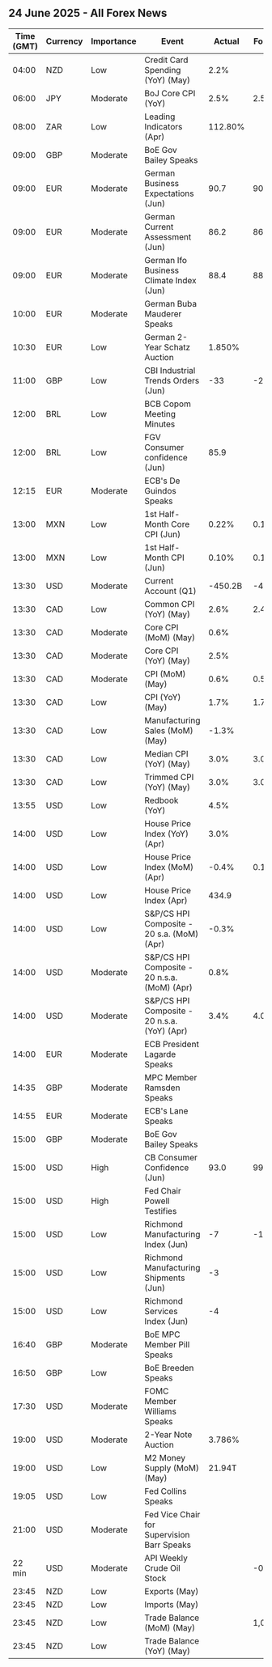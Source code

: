 ## 24 June 2025 - All Forex News

| Time (GMT) | Currency | Importance | Event | Actual | Forecast | Previous |
|------|----------|------------|-------|--------|----------|----------|
| 04:00 | NZD | Low | Credit Card Spending (YoY) (May) | 2.2% |  | 0.5% |
| 06:00 | JPY | Moderate | BoJ Core CPI (YoY) | 2.5% | 2.5% | 2.4% |
| 08:00 | ZAR | Low | Leading Indicators (Apr) | 112.80% |  | 113.16% |
| 09:00 | GBP | Moderate | BoE Gov Bailey Speaks |  |  |  |
| 09:00 | EUR | Moderate | German Business Expectations (Jun) | 90.7 | 90.0 | 89.0 |
| 09:00 | EUR | Moderate | German Current Assessment (Jun) | 86.2 | 86.5 | 86.1 |
| 09:00 | EUR | Moderate | German Ifo Business Climate Index (Jun) | 88.4 | 88.1 | 87.5 |
| 10:00 | EUR | Moderate | German Buba Mauderer Speaks |  |  |  |
| 10:30 | EUR | Low | German 2-Year Schatz Auction | 1.850% |  | 1.780% |
| 11:00 | GBP | Low | CBI Industrial Trends Orders (Jun) | -33 | -28 | -30 |
| 12:00 | BRL | Low | BCB Copom Meeting Minutes |  |  |  |
| 12:00 | BRL | Low | FGV Consumer confidence (Jun) | 85.9 |  | 86.7 |
| 12:15 | EUR | Moderate | ECB's De Guindos Speaks |  |  |  |
| 13:00 | MXN | Low | 1st Half-Month Core CPI (Jun) | 0.22% | 0.18% | 0.16% |
| 13:00 | MXN | Low | 1st Half-Month CPI (Jun) | 0.10% | 0.12% | 0.09% |
| 13:30 | USD | Moderate | Current Account (Q1) | -450.2B | -448.0B | -312.0B |
| 13:30 | CAD | Low | Common CPI (YoY) (May) | 2.6% | 2.4% | 2.5% |
| 13:30 | CAD | Moderate | Core CPI (MoM) (May) | 0.6% |  | 0.5% |
| 13:30 | CAD | Moderate | Core CPI (YoY) (May) | 2.5% |  | 2.5% |
| 13:30 | CAD | Moderate | CPI (MoM) (May) | 0.6% | 0.5% | -0.1% |
| 13:30 | CAD | Low | CPI (YoY) (May) | 1.7% | 1.7% | 1.7% |
| 13:30 | CAD | Low | Manufacturing Sales (MoM) (May) | -1.3% |  | -2.8% |
| 13:30 | CAD | Low | Median CPI (YoY) (May) | 3.0% | 3.0% | 3.1% |
| 13:30 | CAD | Low | Trimmed CPI (YoY) (May) | 3.0% | 3.0% | 3.1% |
| 13:55 | USD | Low | Redbook (YoY) | 4.5% |  | 5.2% |
| 14:00 | USD | Low | House Price Index (YoY) (Apr) | 3.0% |  | 3.9% |
| 14:00 | USD | Low | House Price Index (MoM) (Apr) | -0.4% | 0.1% | 0.0% |
| 14:00 | USD | Low | House Price Index (Apr) | 434.9 |  | 436.7 |
| 14:00 | USD | Low | S&P/CS HPI Composite - 20 s.a. (MoM) (Apr) | -0.3% |  | -0.2% |
| 14:00 | USD | Moderate | S&P/CS HPI Composite - 20 n.s.a. (MoM) (Apr) | 0.8% |  | 1.1% |
| 14:00 | USD | Moderate | S&P/CS HPI Composite - 20 n.s.a. (YoY) (Apr) | 3.4% | 4.0% | 4.1% |
| 14:00 | EUR | Moderate | ECB President Lagarde Speaks |  |  |  |
| 14:35 | GBP | Moderate | MPC Member Ramsden Speaks |  |  |  |
| 14:55 | EUR | Moderate | ECB's Lane Speaks |  |  |  |
| 15:00 | GBP | Moderate | BoE Gov Bailey Speaks |  |  |  |
| 15:00 | USD | High | CB Consumer Confidence (Jun) | 93.0 | 99.4 | 98.4 |
| 15:00 | USD | High | Fed Chair Powell Testifies |  |  |  |
| 15:00 | USD | Low | Richmond Manufacturing Index (Jun) | -7 | -10 | -9 |
| 15:00 | USD | Low | Richmond Manufacturing Shipments (Jun) | -3 |  | -10 |
| 15:00 | USD | Low | Richmond Services Index (Jun) | -4 |  | -11 |
| 16:40 | GBP | Moderate | BoE MPC Member Pill Speaks |  |  |  |
| 16:50 | GBP | Low | BoE Breeden Speaks |  |  |  |
| 17:30 | USD | Moderate | FOMC Member Williams Speaks |  |  |  |
| 19:00 | USD | Moderate | 2-Year Note Auction | 3.786% |  | 3.955% |
| 19:00 | USD | Low | M2 Money Supply (MoM) (May) | 21.94T |  | 21.86T |
| 19:05 | USD | Low | Fed Collins Speaks |  |  |  |
| 21:00 | USD | Moderate | Fed Vice Chair for Supervision Barr Speaks |  |  |  |
| 22 min | USD | Moderate | API Weekly Crude Oil Stock |  | -0.600M | -10.133M |
| 23:45 | NZD | Low | Exports (May) |  |  | 7.84B |
| 23:45 | NZD | Low | Imports (May) |  |  | 6.42B |
| 23:45 | NZD | Low | Trade Balance (MoM) (May) |  | 1,060M | 1,426M |
| 23:45 | NZD | Low | Trade Balance (YoY) (May) |  |  | -4,810M |

